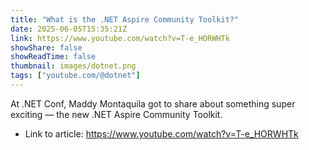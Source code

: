 ```yaml
---
title: "What is the .NET Aspire Community Toolkit?"
date: 2025-06-05T15:35:21Z
link: https://www.youtube.com/watch?v=T-e_HORWHTk
showShare: false
showReadTime: false
thumbnail: images/dotnet.png
tags: ["youtube.com/@dotnet"]
---
```

At .NET Conf, Maddy Montaquila got to share about something super exciting — the new .NET Aspire Community Toolkit.

- Link to article: https://www.youtube.com/watch?v=T-e_HORWHTk
